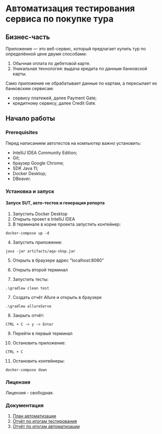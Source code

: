 # Автоматизация тестирования сервиса по покупке тура

## Бизнес-часть
Приложение — это веб-сервис, который предлагает купить тур по определённой цене двумя способами:

1. Обычная оплата по дебетовой карте.
2. Уникальная технология: выдача кредита по данным банковской карты.

Само приложение не обрабатывает данные по картам, а пересылает их банковским сервисам:

* сервису платежей, далее Payment Gate;
* кредитному сервису, далее Credit Gate.

## Начало работы
### Prerequisites

Перед написанием автотестов на компьютер важно установить:
* IntelliJ IDEA Community Edition;
* Git;
* браузер Google Chrome;
* SDK Java 11;
* Docker Desktop;
* DBeaver.

### Установка и запуск

#### Запуск SUT, авто-тестов и генерация репорта

1. Запустить Docker Desktop
2. Открыть проект в IntelliJ IDEA
3. В терминале в корне проекта запустить контейнер:

`docker-compose up -d`

4. Запустить приложение:

`java -jar artifacts/aqa-shop.jar`

5. Открыть в браузере адрес "localhost:8080"

5. Открыть второй терминал

6. Запустить тесты:

`.\gradlew clean test`

7. Создать отчёт Allure и открыть в браузере

`.\gradlew allureServe`

8. Закрыть отчёт:

`CTRL + C -> y -> Enter`

9. Перейти в первый терминал

10. Остановить приложение:

`CTRL + C`

11. Остановить контейнеры:

`docker-compose down`

### Лицензия
Лицензия - свободная.

### Документация
1. [План автоматизации](https://github.com/yulialener/CourseWork/blob/2d8a5e4a361471084de476389a528800af11ff7e/docs/Plan.md)
2. [Отчёт по итогам тестирования](https://github.com/yulialener/CourseWork/blob/64509cd31591891f411a5dac0c9fc838e91bbf83/docs/Report.md)
3. [Отчёт по итогам автоматизации](jetbrains://idea/navigate/reference?project=coursework&path=docs/Summary.md)

